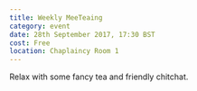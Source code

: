 ```yaml
---
title: Weekly MeeTeaing
category: event
date: 28th September 2017, 17:30 BST
cost: Free
location: Chaplaincy Room 1
---
```


Relax with some fancy tea and friendly chitchat.
